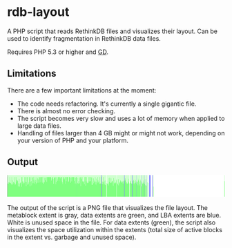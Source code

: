 # rdb-layout
A PHP script that reads RethinkDB files and visualizes their layout. Can be used to identify fragmentation in RethinkDB data files.

Requires PHP 5.3 or higher and [GD](http://php.net/manual/en/book.image.php).

## Limitations
There are a few important limitations at the moment:
* The code needs refactoring. It's currently a single gigantic file.
* There is almost no error checking.
* The script becomes very slow and uses a lot of memory when applied to large data files.
* Handling of files larger than 4 GB might or might not work, depending on your version of PHP and your platform.

## Output
<img src="/example.png">

The output of the script is a PNG file that visualizes the file layout. The metablock extent is gray, data extents are green, and LBA extents are blue. White is unused space in the file.
For data extents (green), the script also visualizes the space utilization within the extents (total size of active blocks in the extent vs. garbage and unused space).
